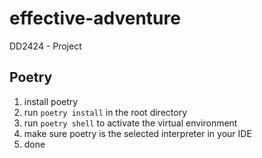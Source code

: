 # effective-adventure
DD2424 - Project

## Poetry
1. install poetry
2. run `poetry install` in the root directory
3. run `poetry shell` to activate the virtual environment
4. make sure poetry is the selected interpreter in your IDE
5. done